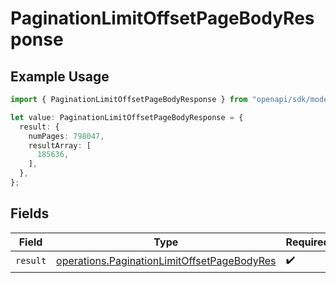 # PaginationLimitOffsetPageBodyResponse

## Example Usage

```typescript
import { PaginationLimitOffsetPageBodyResponse } from "openapi/sdk/models/operations";

let value: PaginationLimitOffsetPageBodyResponse = {
  result: {
    numPages: 798047,
    resultArray: [
      185636,
    ],
  },
};
```

## Fields

| Field                                                                                                             | Type                                                                                                              | Required                                                                                                          | Description                                                                                                       |
| ----------------------------------------------------------------------------------------------------------------- | ----------------------------------------------------------------------------------------------------------------- | ----------------------------------------------------------------------------------------------------------------- | ----------------------------------------------------------------------------------------------------------------- |
| `result`                                                                                                          | [operations.PaginationLimitOffsetPageBodyRes](../../../sdk/models/operations/paginationlimitoffsetpagebodyres.md) | :heavy_check_mark:                                                                                                | N/A                                                                                                               |